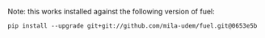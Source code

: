 Note: this works installed against the following version of fuel:

```
pip install --upgrade git+git://github.com/mila-udem/fuel.git@0653e5b
```
